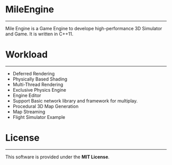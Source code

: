 # MileEngine
-------------------------------------
Mile Engine is a Game Engine to develope high-performance 3D Simulator and Game. It is written in C++11.

# Workload
-------------------------------------
- Deferred Rendering
- Physically Based Shading
- Multi-Thread Rendering
- Exclusive Physics Engine
- Engine Editor
- Support Basic network library and framework for multiplay.
- Procedural 3D Map Generation
- Map Streaming
- Flight Simulator Example

# License
-------------------------------------
This software is provided under the **MIT License**.
